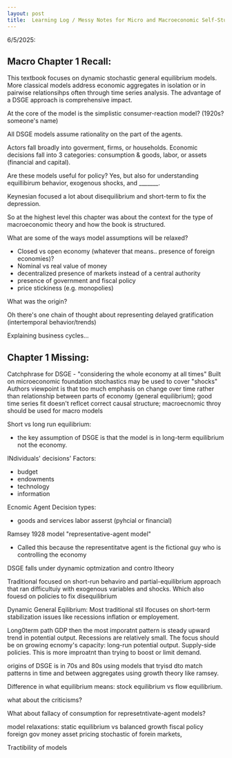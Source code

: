 ```yaml
---
layout: post
title:  Learning Log / Messy Notes for Micro and Macroeconomic Self-Study
---
```


6/5/2025: 

## Macro Chapter 1 Recall: 

This textbook focuses on dynamic stochastic general equilibrium models. More classical models address 
economic aggregates in isolation or in pairwise relationsihps often through time series analysis. 
The advantage of a DSGE approach is comprehensive impact. 

At the core of the model is the simplistic consumer-reaction model? (1920s? someone's name)

All DSGE models assume rationality on the part of the agents. 

Actors fall broadly into goverment, firms, or households. Economic decisions fall into 3 categories:
consumption & goods, labor, or assets (financial and capital). 

Are these models useful for policy? Yes, but also for understanding equillibirum behavior, exogenous shocks, and _______. 

Keynesian focused a lot about disequilibrium and short-term to fix the depression. 



So at the highest level this chapter was about the context for the type of macroeconomic theory and 
how the book is structured. 

What are some of the ways model assumptions will be relaxed? 

- Closed vs open economy (whatever that means.. presence of foreign economies)? 
- Nominal vs real value of money 
- decentralized presence of markets instead of a central authority
- presence of government and fiscal policy
- price stickiness (e.g. monopolies)

What was the origin? 

Oh there's one chain of thought about representing delayed gratification (intertemporal behavior/trends)

Explaining business cycles... 


## Chapter 1 Missing:  

Catchphrase for DSGE - "considering the whole economy at all times"
Built on microeconomic foundation
stochastics may be used to cover "shocks" 
Authors viewpoint is that too much emphasis on change over time rather than relationship between parts of economy (general equilibrium); good time series fit doesn't reflcet correct causal structure; macroecnomic throy should be used for macro models

Short vs long run equilibrium: 
- the key assumption of DSGE is that the model is in long-term equilibrium not the economy. 

INdividuals' decisions' Factors: 
- budget
- endowments
- technology
- information

Ecnomic Agent Decision types: 
- goods and services
labor
asserst (pyhcial or financial) 

Ramsey 1928 model "representative-agent model" 
- Called this because the representitatve agent is the fictional guy who is controlling the economy

DSGE falls under dyynamic optmization and contro ltheory 



Traditional focused on short-run behaviro and partial-equilibrium approach  that ran difficultuiy with exogenous variables and shocks. Which also fouesd on policies to fix disequilibrium


Dynamic General Eqilibrium: 
Most traditional stil lfocuses on short-term stabilization issues like recessions inflation or employement. 

Long0term path GDP then the most imporatnt pattern is steady upward trend in potential output. Recessions are relatively small. The focus should be on growing ecnomy's capacity: long-run potential output. Supply-side policies. This is more improatnt than trying to boost or limit demand. 

origins of DSGE is in 70s and 80s using models that tryisd dto match patterns in time and between aggregates using growth theory like ramsey. 

Difference in what equilibrium means: stock equilibrium vs flow equilibrium. 

what about the criticisms? 

What about fallacy of consumption for represetntivate-agent models? 

model relaxations: 
static equilibrium vs balanced growth
fiscal policy foreign
gov
money 
asset pricing 
stochastic of forein markets, 


Tractibility of models
